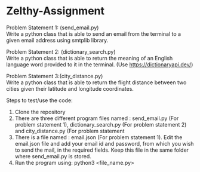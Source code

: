 # Zelthy-Assignment

Problem Statement 1: (send_email.py)  
Write a python class that is able to send an email from the terminal to a given email address
using smtplib library.

Problem Statement 2: (dictionary_search.py)  
Write a python class that is able to return the meaning of an English language word provided to it
in the terminal. (Use https://dictionaryapi.dev/)

Problem Statement 3:(city_distance.py)  
Write a python class that is able to return the flight distance between two cities given their
latitude and longitude coordinates.

Steps to test/use the code:
1) Clone the repository
2) There are three different program files named : send_email.py (For problem statement 1), dictionary_search.py (For problem statement 2) and city_distance.py  (For problem statement
3) There is a file named : email.json (For problem statement 1). Edit the email.json file and add your email id and password, from which you wish to send the mail, in the required fields. Keep this file in the same folder where send_email.py is stored.
5) Run the program using: python3 <file_name.py>
